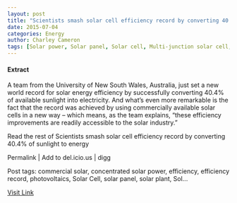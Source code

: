 ```yaml
---
layout: post
title: "Scientists smash solar cell efficiency record by converting 40.4% of sunlight to energy"
date: 2015-07-04
categories: Energy
author: Charley Cameron
tags: [Solar power, Solar panel, Solar cell, Multi-junction solar cell, Renewable energy, Solar energy, Energy, Alternative energy, Sustainable energy, Renewable resources, Sustainable technologies, Artificial objects, Nature, Sustainable development, Technology, Physical universe, Energy conversion, Glass applications, Energy production, Energy technology, Energy sources]
---
```





#### Extract
>
A team from the University of New South Wales, Australia, just set a new world record for solar energy efficiency by successfully converting 40.4% of available sunlight into electricity. And what&#8217;s even more remarkable is the fact that the record was achieved by using commercially available solar cells in a new way &#8211; which means, as the team explains, &#8220;these efficiency improvements are readily accessible to the solar industry.&#8221;




Read the rest of Scientists smash solar cell efficiency record by converting 40.4% of sunlight to energy


Permalink |
Add to
del.icio.us | 
digg

Post tags: commercial solar, concentrated solar power, efficiency, efficiency record, photovoltaics, Solar Cell, solar panel, solar plant, Sol...



[Visit Link](http://inhabitat.com/scientists-smash-solar-cell-efficiency-record-by-converting-40-4-of-sunlight-to-energy/)


